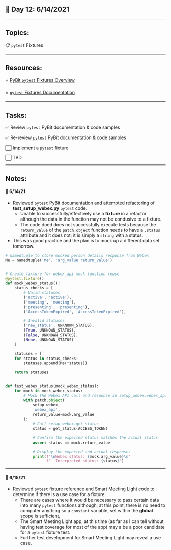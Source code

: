 ## :calendar: Day 12: 6/14/2021

---

## Topics:

:clipboard: `pytest` Fixtures

---

## Resources:

:star: [PyBit `pytest` Fixtures Overview](https://pybit.es/pytest-fixtures.html)

:star: [`pytest` Fixtures Documentation](https://docs.pytest.org/en/latest/reference/reference.html?highlight=fixture#pytest.fixture)

---

## Tasks:

:white_check_mark: Review `pytest` PyBit documentation & code samples

:white_check_mark: Re-review `pytest` PyBit documentation & code samples

:white_large_square: Implement a `pytest` fixture

:white_large_square: TBD

---

## Notes:

#### :notebook: 6/14/21

- Reviewed `pytest` PyBit documentation and attempted refactoring of **test_setup_webex.py** `pytest` code.
  - Unable to successfully/effectively use a **fixture** in a refactor although the data in the function may not be condusive to a fixture.
  - The code doed does not successfully execute tests because the `return_value` of the `patch.object` function needs to have a `.status` attribute and it does not; it is simply a `string` with a status.
- This was good practice and the plan is to mock up a different data set tomorrow.

```python
# namedtuple to store mocked person details response from Webex
Me = namedtuple('Me', 'arg_value return_value')


# Create fixture for webex_api mock function reuse
@pytest.fixture()
def mock_webex_status():
    status_checks = [
        # Valid statuses
        ('active', 'active'),
        ('meeting', 'meeting'),
        ('presenting', 'presenting'),
        ('AccessTokenExpired', 'AccessTokenExpired'),

        # Invalid statuses
        ('new_status', UNKNOWN_STATUS),
        (True, UNKNOWN_STATUS),
        (False, UNKNOWN_STATUS),
        (None, UNKNOWN_STATUS)
    ]

    statuses = []
    for status in status_checks:
        statuses.append(Me(*status))

    return statuses


def test_webex_status(mock_webex_status):
    for mock in mock_webex_status:
        # Mock the Webex API call and response in setup_webex.webex_api
        with patch.object(
            setup_webex,
            'webex_api',
            return_value=mock.arg_value
        ):
            # Call setup_webex.get_status
            status = get_status(ACCESS_TOKEN)

            # Confirm the expected status matches the actual status
            assert status == mock.return_value

            # Display the expected and actual responses
            print(f'\nWebex status: {mock.arg_value}\n'
                  f'  Interpreted status: {status}')
```



---

#### :notebook: 6/15/21

- Reviewed `pytest` fixture reference and Smart Meeting Light code to determine if there is a use case for a fixture.
  - There are cases where it would be necessary to pass certain data into many `pytest` functions although, at this point, there is no need to computer anything so a `constant` variable, set within the **global** scope is sufficient,
  - The Smart Meeting Light app, at this time (as far as I can tell without having test coverage for most of the app) may a be a poor candidate for a `pytest` fixture test.
  - Further test development for Smart Meeting Light may reveal a use case.
